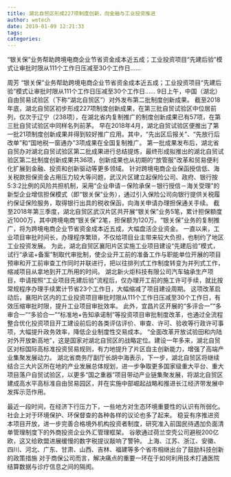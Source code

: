 ```yaml
---
title: 湖北自贸区形成227项制度创新，向金融与工业投资推进
author: wetech
date: 2019-01-09 12:21:33
tags: 
categories: 
---
```

“银关保”业务帮助跨境电商企业节省资金成本近五成；工业投资项目“先建后验”模式让审批时限从111个工作日压减至30个工作日……
<!-- more -->
周芳
“银关保”业务帮助跨境电商企业节省资金成本近五成；工业投资项目“先建后验”模式让审批时限从111个工作日压减至30个工作日……
9日上午，中国（湖北）自由贸易试验区（下称“湖北自贸区”）对外发布第二批制度创新成果。
截至2018年底，湖北自贸区初步形成227项制度创新成果，在第三批自贸试验区中位居前列，仅次于辽宁（238项），在湖北省内复制推广的制度创新成果已有57项，在第三批自贸试验区中同样名列前茅。
早在2018年4月，湖北自贸试验区便推出了第一批21项制度创新成果并得到较好推广应用。其中，“先出区后报关”、“先放行后改单”和“国地税一窗通办”3项成果在全国复制推广。
第一批成果发布后，湖北省自贸办对湖北自贸试验区第二批成果进行总结提炼，最终形成拟推出的湖北自贸试验区第二批制度创新成果共36项，创新成果也从初期的“放管服”改革和贸易便利化扩展到金融、投资和创新驱动等更多领域。
针对跨境电商企业保函授信低、海关税款担保资金占用压力较大等问题，武汉片区建立起保险公司、政府、银行按5:3:2比例的风险共担机制，采用“企业申请－保险承保－银行授信－海关受理”的新型企业增信担保模式（即“银关保”业务），通过引入保险公司向银行提供关税履约保证保险服务，取得银行出具的税收保函，向海关申请办理担保通关手续。
截至2018年第三季度，湖北自贸区武汉片区共开展“银关保”业务5笔，累计担保额度近1000万，其中跨境电商“银关保”2笔，担保额为120万。“银关保”业务的复制推广，将为跨境电商企业节省资金成本近五成，大幅盘活企业资金。
一直以来，工业项目审批时间长，办理程序繁琐，不仅给项目业主带来较大负担，也制约了地区工业投资发展。
为此，湖北自贸区襄阳片区实施工业项目建设“先建后验”模式，试行“承诺+备案”制取代审批制，使企业开工前的准备工作与职能单位开展的项目预审和开工前审查工作同时并联进行，把以往排列式工作制度转变为并列式工作，缩减项目从拿地到开工所用的时间。
湖北新火炬科技有限公司汽车轴承生产项目，申请按照“工业项目先建后验”流程后，仅办理开工前的施工许可手续，就比按常规程序办理手续累计节省23个工作日，大幅缩减了项目建设周期。
这项改革启动后，襄阳片区内的工业投资项目审批时限从111个工作日压减至30个工作日，有效压缩审批时限，提升工业项目审批效率。
此外，宜昌片区开展的“多评合一”“多审合一”“多验合一”“标准地+告知承诺制”等投资项目审批制度改革，也通过全流程整合优化投资项目开工建设前后的各类评估评价、审查、许可、验收等行政许可事项，大幅提升政务效率，降低企业制度性交易成本。
“全面改革开放试验田和内陆对外开放新高地”，这是国家对湖北自贸区的战略定位。建设一年多来，湖北自贸区对标国际高标准投资贸易规则，有力地提升了片区自主创新能力，增强了高端产业集聚发展动力。
湖北省商务厅副厅长胡中海表示，下一步，湖北自贸区将继续结合三大片区所在地的产业发展总体规划，进一步争取更多国家级重大平台、重大项目落户自贸试验区，以更多“国之重器”项目带动产业链集聚发展，将湖北自贸区建成高水平高标准自由贸易园区，并在实施中部崛起战略和推进长江经济带发展中发挥示范作用。
 
 
最近一段时间，在经济下行压力下，一些地方对生态环境重要性的认识有所弱化。社会上对于环境保护、环保督查的各种各样的议论也多了起来。
稳妥有序推进资本项目开放，进一步完善合格境外机构投资者制度，研究准入前国民待遇加负面清单管理制度下的外商投资企业外汇管理框架。
谷歌通过荷兰空壳公司避税200亿欧，这又给欧盟进展缓慢的数字税提议敲响了警钟。
上海、江苏、浙江、安徽、四川、河北、广东、甘肃、山西、吉林、福建等多个省市相继出台了鼓励科技创新的政策措施
对于商保公司而言，解决痛点的重要一环在于如何利用技术打通医院结算数据与诊疗信息之间的隔阂。
